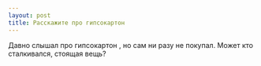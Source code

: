 ```yaml
---
layout: post 
title: Расскажите про гипсокартон 
--- 
```

Давно слышал про гипсокартон , но сам ни разу не покупал. Может кто сталкивался, стоящая вещь?